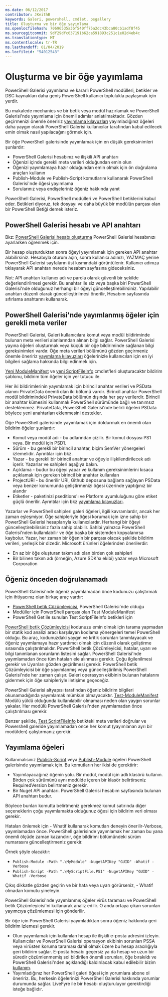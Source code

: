 ```yaml
---
ms.date: 06/12/2017
contributor: JKeithB
keywords: Galeri, powershell, cmdlet, psgallery
title: Oluşturma ve bir öğe yayımlama
ms.openlocfilehash: 70696535a3bf540ff75a2dc43bca80cb1adf8f45
ms.sourcegitcommit: 9df29dfc637191b62ca591893c251c1e02d4eb4c
ms.translationtype: MT
ms.contentlocale: tr-TR
ms.lasthandoff: 01/04/2019
ms.locfileid: "54012543"
---
```

# <a name="creating-and-publishing-an-item"></a>Oluşturma ve bir öğe yayımlama

PowerShell Galerisi yayımlama ve kararlı PowerShell modülleri, betikler ve DSC kaynakları daha geniş PowerShell kullanıcı toplulukla paylaşmak için yerdir.

Bu makalede mechanics ve bir betik veya modül hazırlamak ve PowerShell Galerisi'nde yayımlama için önemli adımlar anlatılmaktadır. Gözden geçirmenizi önemle öneririz [yayımlama kılavuzları](../../concepts/publishing-guidelines.md) yayımladığınız öğeleri daha yaygın olarak PowerShell Galerisi kullanıcılar tarafından kabul edilecek emin olmak nasıl yapılacağını görmek için.

Bir öğe PowerShell galerisinde yayımlamak için en düşük gereksinimleri şunlardır:

- PowerShell Galerisi hesabınız ve ilişkili API anahtarı
- Öğenizi içinde gerekli meta verileri olduğundan emin olun
- Öğenizi yayımlamaya hazır olduğundan emin olmak için ön doğrulama araçları kullanın
- Publish-Module ve Publish-Script komutlarını kullanarak PowerShell Galerisi'nde öğesi yayımlama
- Sorularınız veya endişeleriniz öğeniz hakkında yanıt

PowerShell Galerisi, PowerShell modülleri ve PowerShell betiklerini kabul eder. Betikleri diyoruz, tek dosyayı ve daha büyük bir modülün parçası olan bir PowerShell Betiği demek isteriz.

## <a name="powershell-gallery-account-and-api-key"></a>PowerShell Galerisi hesabı ve API anahtarı

Bkz: [PowerShell Galerisi hesabı oluşturma](/powershell/gallery/how-to/publishing-packages/creating-an-account) PowerShell Galerisi hesabınızı ayarlarken öğrenmek için.

Bir hesap oluşturduktan sonra öğeyi yayımlamak için gereken API anahtar alabilirsiniz. Hesabıyla oturum açın, sonra kullanıcı adınızı, YAZMAÇ yerine PowerShell Galerisi sayfaların üst kısmındaki görüntülenir. Kullanıcı adınıza tıklayarak API anahtarı nerede hesabım sayfasına gideceksiniz.

Not: API anahtarı kullanıcı adı ve parola olarak güvenli bir şekilde değerlendirilmesi gerekir.
Bu anahtar ile siz veya başka biri PowerShell Galerisi'nde olduğunuz herhangi bir öğeyi güncelleştirebilirsiniz.
Yapılabilir anahtarı düzenli olarak güncelleştirilmesi önerilir, Hesabım sayfasında sıfırlama anahtarını kullanarak.

## <a name="required-metadata-for-items-published-to-the-powershell-gallery"></a>PowerShell Galerisi'nde yayımlanmış öğeler için gerekli meta veriler

PowerShell Galerisi, Galeri kullanıcılara komut veya modül bildiriminde bulunan meta verileri alanlarından alınan bilgi sağlar. PowerShell Galerisi yayına öğeleri oluşturmak veya küçük bir öğe bildiriminde sağlanan bilgi gereksinimleri vardır.
Öğe meta verileri bölümünü gözden geçirmeniz önemle öneririz [yayımlama kılavuzları](../../concepts/publishing-guidelines.md) öğelerinizle kullanıcıları için en iyi bilgileri sağlama hakkında bilgi edinmek için.

[Yeni ModuleManifest](/powershell/module/microsoft.powershell.core/new-modulemanifest) ve [yeni ScriptFileInfo](/powershell/module/PowerShellGet/New-ScriptFileInfo) cmdlet'leri oluşturacaktır bildirim şablonu, bildirim tüm öğeler için yer tutucu ile.

Her iki bildirimlerinin yayımlamak için birincil anahtar verileri ve PSData alanını PrivateData önemli olan iki bölümü vardır. Birincil anahtar PowerShell modül bildirimindeki PrivateData bölümün dışında her şey verilerdir. Birincil bir anahtar kümesini kullanmak PowerShell sürümünde bağlı ve tanımsız desteklenmez. PrivateData, PowerShell Galerisi'nde belirli öğeleri PSData böylece yeni anahtarları eklenmesini destekler.


Öğe PowerShell galerisinde yayımlamak için doldurmak en önemli olan bildirim öğeler şunlardır:

- Komut veya modül adı - bu adlarından çizilir. Bir komut dosyası PS1 veya. Bir modül için PSD1.
- Sürüm - bu gerekli bir birincil anahtar, biçim SemVer yönergeleri izlemelidir. Ayrıntılar için bkz.
- Yazar - bu gerekli bir birincil anahtar ve öğeyle ilişkilendirilecek adı içerir.
Yazarlar ve sahipleri aşağıya bakın.
- Açıklama - budur bu öğeyi yapar ve kullanım gereksinimlerini kısaca açıklamak için gereken birincil bir anahtar kullanılan
- ProjectURI - bu önerilir URI, Github deposuna bağlantı sağlayan PSData veya benzer konumunda geliştirmenizi öğesi üzerinde yaptığınız bir alandır
- Etiketler - paketinizi pseditions'ı ve Platform uyumluluğunu göre etiket güçlü önerilir. Ayrıntılar için bkz [yayımlama kılavuzları](../../concepts/publishing-guidelines.md#tag-your-package-with-the-compatible-pseditions-and-platforms).

Yazarlar ve PowerShell sahipleri galeri öğeleri, ilgili kavramlardır, ancak her zaman eşleşmiyor. Öğe sahipleriyle öğesi korumak için izne sahip bir PowerShell Galerisi hesaplarıyla kullanıcılardır. Herhangi bir öğeyi güncelleştirebilirsiniz fazla sahip olabilir. Sahibi yalnızca PowerShell Galerisi'nden kullanılabilir ve öğe başka bir sistemden kopyalanırsa kaybolur. Yazar, her zaman bir öğenin bir parçası olacak şekilde bildirim verileri, yerleşik bir dizedir. Microsoft ürünleri öğelerinden önerilerdir:

- En az bir öğe oluşturan takım adı olan birden çok sahipleri
- Bir bilinen takım adı (örneğin, Azure SDK'sı ekibi) yazar veya Microsoft Corporation


## <a name="pre-validate-your-item"></a>Öğeniz önceden doğrulanamadı

PowerShell Galerisi'nde öğeniz yayımlamadan önce kodunuzu çalıştırmak için ihtiyacınız olan birkaç araç vardır:

- [PowerShell betik Çözümleyicisi](https://www.powershellgallery.com/packages/PSScriptAnalyzer/), PowerShell Galerisi'nde olduğu
- Modüller için PowerShell parçası olan Test ModuleManifest
- PowerShell Get ile sunulan Test ScriptFileInfo betikleri için

[PowerShell betik Çözümleyicisi](https://www.powershellgallery.com/packages/PSScriptAnalyzer/) kodunuzu emin olmak için tarama yapmadan bir statik kod analizi aracı karşılayan kodlama yönergeleri temel PowerShell olduğu. Bu araç, kodunuzdaki yaygın ve kritik sorunları tanımlayacak ve öğeniz yayımlamaya hazır yardımcı olmak için düzenli olarak geliştirme sırasında çalıştırılmalıdır. PowerShell betik Çözümleyicisi, hatalar, uyarı ve bilgi tanımlanan sorunların listesini sağlar. PowerShell Galerisi'nde yayımlamadan önce tüm hataları ele alınması gerekir. Çoğu ilgilenilmesi gerekir ve Uyarıları gözden geçirilmesi gerekir. PowerShell betik Çözümleyicisi bir öğe yayımlanmış veya güncelleştirilmiş PowerShell Galerisi'nde her zaman çalışır. Galeri operasyon ekibinin bulunan hatalarını gidermek için öğe sahipleriyle iletişime geçeceğiz.

PowerShell Galerisi altyapısı tarafından öğeniz bildirim bilgileri okunamadığında yayımlamak mümkün olmayacaktır.
[Test-ModuleManifest](/powershell/module/microsoft.powershell.core/test-modulemanifest) Modülü yüklü olduğunda kullanılabilir olmaması neden olan yaygın sorunlar yakalar. Her modülü PowerShell Galerisi'nden yayımlamadan önce çalıştırılması gerekir.

Benzer şekilde, [Test ScriptFileInfo](/powershell/module/PowerShellGet/test-scriptfileinfo) betikteki meta verileri doğrular ve Powershell galeride yayımlamadan önce her komut (yayımlanan ayrı bir modülden) çalıştırmanız gerekir.


## <a name="publishing-items"></a>Yayımlama öğeleri

Kullanmalısınız [Publish-Script](/powershell/module/PowerShellGet/publish-script) veya [Publish-Module](/powershell/module/PowerShellGet/publish-module) öğeleri PowerShell galerisinde yayımlamak için. Bu komutların her ikisi de gerektirir:

- Yayımlayacağınız öğenin yolu. Bir modül, modül için adlı klasörü kullanın. Birden çok sürümünü aynı modülde içeren bir klasör belirtirseniz RequiredVersion belirtmeniz gerekir.
- Bir Nuget API anahtarı. PowerShell Galerisi hesabım sayfasında bulunan API anahtarı budur.

Böylece bunları komutta belirtmeniz gerekmez komut satırında diğer seçeneklerin çoğu yayımlamakta olduğunuz öğesi için bildirim veri olması gerekir.

Hataları önlemek için - Whatif kullanarak komutları deneyin önerilir-Verbose, yayımlamadan önce. PowerShell galerisinde yayımlamak her zaman bu yana önemli ölçüde zaman kazandırır, öğe bildirimi bölümündeki sürüm numarasını güncelleştirmeniz gerekir.

Örnek şöyle olacaktır:

* `Publish-Module -Path ".\MyModule" -NugetAPIKey "GUID" -Whatif -Verbose`
* `Publish-Script -Path ".\MyScriptFile.PS1" -NugetAPIKey "GUID" -Whatif -Verbose`

Çıkış dikkatle gözden geçirin ve bir hata veya uyarı görürseniz, - Whatif olmadan komutu yineleyin.

PowerShell Galerisi'nde yayımlanmış öğeler virüs taraması ve PowerShell betik Çözümleyicisi'ni kullanarak analiz edilir. O anda ortaya çıkan sorunları yayımcıya çözümlemesi için gönderilir.

Bir öğe için PowerShell Galerisi yayımladıktan sonra öğeniz hakkında geri bildirim izlemesi gerekir.

- Olun yayımlamak için kullanılan hesap ile ilişkili e-posta adresini izleyin. Kullanıcılar ve PowerShell Galerisi operasyon ekibinin sorunları PSSA veya virüsten koruma taraması dahil olmak üzere bu hesap aracılığıyla geri bildirim sağlar. E-posta hesabı geçersiz ya da hesap ve uzun bir süredir çözümlenmemiş sol bildirilen önemli sorunları, öğe bırakıldı ve PowerShell Galerisi'nden açıklandığı kaldırılacak kabul edilebilir bizim [kullanım](https://www.powershellgallery.com/policies/Terms).
- Yayımladığınız her PowerShell galeri öğesi için yorumlara abone ol öneririz. Bu, herkesin öğelerinizi PowerShell Galerisi hakkında yorumlar durumunda sağlar. LiveFyre ile bir hesabı oluşturuluyor gerektirdiği isteğe bağlıdır.
